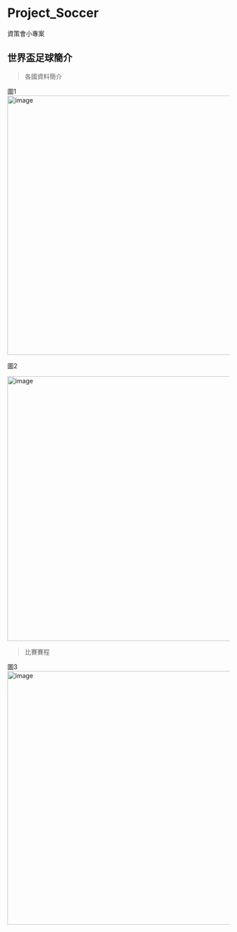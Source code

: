 # Project_Soccer
資策會小專案

世界盃足球簡介
-------------
>各國資料簡介

圖1
<img width="587" alt="image" src="https://github.com/berrybearw/Project_Soccer/assets/96226780/fef14bcf-72c3-421d-be11-67e2f8330bc2">

圖2

<img width="599" alt="image" src="https://github.com/berrybearw/Project_Soccer/assets/96226780/2fc8540f-78ea-4e05-a845-f00a9c35e8e4">

>比賽賽程

圖3
<img width="574" alt="image" src="https://github.com/berrybearw/Project_Soccer/assets/96226780/9f8eb869-53ee-451d-b474-58bcf081c5a6">

